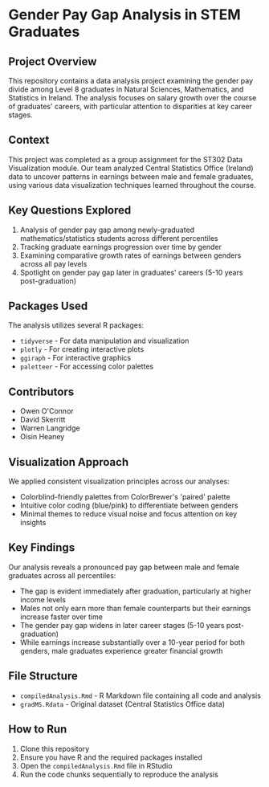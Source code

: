 # Gender Pay Gap Analysis in STEM Graduates

## Project Overview
This repository contains a data analysis project examining the gender pay divide among Level 8 graduates in Natural Sciences, Mathematics, and Statistics in Ireland. The analysis focuses on salary growth over the course of graduates' careers, with particular attention to disparities at key career stages.

## Context
This project was completed as a group assignment for the ST302 Data Visualization module. Our team analyzed Central Statistics Office (Ireland) data to uncover patterns in earnings between male and female graduates, using various data visualization techniques learned throughout the course.

## Key Questions Explored
1. Analysis of gender pay gap among newly-graduated mathematics/statistics students across different percentiles
2. Tracking graduate earnings progression over time by gender
3. Examining comparative growth rates of earnings between genders across all pay levels
4. Spotlight on gender pay gap later in graduates' careers (5-10 years post-graduation)

## Packages Used
The analysis utilizes several R packages:
- `tidyverse` - For data manipulation and visualization
- `plotly` - For creating interactive plots
- `ggiraph` - For interactive graphics
- `paletteer` - For accessing color palettes

## Contributors
- Owen O'Connor
- David Skerritt
- Warren Langridge
- Oisin Heaney

## Visualization Approach
We applied consistent visualization principles across our analyses:
- Colorblind-friendly palettes from ColorBrewer's 'paired' palette
- Intuitive color coding (blue/pink) to differentiate between genders
- Minimal themes to reduce visual noise and focus attention on key insights

## Key Findings
Our analysis reveals a pronounced pay gap between male and female graduates across all percentiles:
- The gap is evident immediately after graduation, particularly at higher income levels
- Males not only earn more than female counterparts but their earnings increase faster over time
- The gender pay gap widens in later career stages (5-10 years post-graduation)
- While earnings increase substantially over a 10-year period for both genders, male graduates experience greater financial growth

## File Structure
- `compiledAnalysis.Rmd` - R Markdown file containing all code and analysis
- `gradMS.Rdata` - Original dataset (Central Statistics Office data)

## How to Run
1. Clone this repository
2. Ensure you have R and the required packages installed
3. Open the `compiledAnalysis.Rmd` file in RStudio
4. Run the code chunks sequentially to reproduce the analysis
